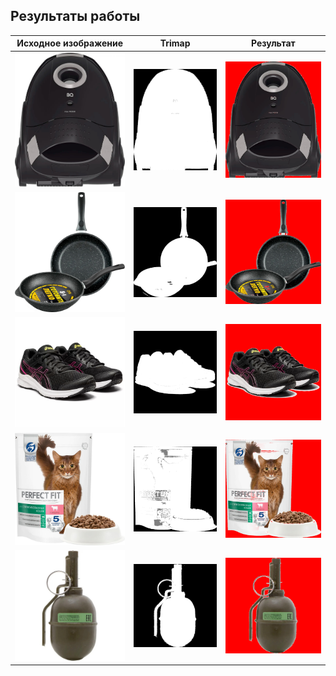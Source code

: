 ## Результаты работы

Исходное изображение | Trimap | Результат 
--- | --- | ---
![plot](https://github.com/EgorBa/Video-creative-platform/blob/master/MyCutouts/PyMatting%20%2B%20MyTrimap/examples/1.jpg) | ![plot](https://github.com/EgorBa/Video-creative-platform/blob/master/MyCutouts/PyMatting%20%2B%20MyTrimap/trimaps/trimap_1.png) | ![plot](https://github.com/EgorBa/Video-creative-platform/blob/master/MyCutouts/PyMatting%20%2B%20MyTrimap/cutouts/cutout_1.png) 
![plot](https://github.com/EgorBa/Video-creative-platform/blob/master/MyCutouts/PyMatting%20%2B%20MyTrimap/examples/2.jpg) | ![plot](https://github.com/EgorBa/Video-creative-platform/blob/master/MyCutouts/PyMatting%20%2B%20MyTrimap/trimaps/trimap_2.png) | ![plot](https://github.com/EgorBa/Video-creative-platform/blob/master/MyCutouts/PyMatting%20%2B%20MyTrimap/cutouts/cutout_2.png) 
![plot](https://github.com/EgorBa/Video-creative-platform/blob/master/MyCutouts/PyMatting%20%2B%20MyTrimap/examples/3.jpg) | ![plot](https://github.com/EgorBa/Video-creative-platform/blob/master/MyCutouts/PyMatting%20%2B%20MyTrimap/trimaps/trimap_3.png) | ![plot](https://github.com/EgorBa/Video-creative-platform/blob/master/MyCutouts/PyMatting%20%2B%20MyTrimap/cutouts/cutout_3.png) 
![plot](https://github.com/EgorBa/Video-creative-platform/blob/master/MyCutouts/PyMatting%20%2B%20MyTrimap/examples/4.jpg) | ![plot](https://github.com/EgorBa/Video-creative-platform/blob/master/MyCutouts/PyMatting%20%2B%20MyTrimap/trimaps/trimap_4.png) | ![plot](https://github.com/EgorBa/Video-creative-platform/blob/master/MyCutouts/PyMatting%20%2B%20MyTrimap/cutouts/cutout_4.png) 
![plot](https://github.com/EgorBa/Video-creative-platform/blob/master/MyCutouts/PyMatting%20%2B%20MyTrimap/examples/5.jpg) | ![plot](https://github.com/EgorBa/Video-creative-platform/blob/master/MyCutouts/PyMatting%20%2B%20MyTrimap/trimaps/trimap_5.png) | ![plot](https://github.com/EgorBa/Video-creative-platform/blob/master/MyCutouts/PyMatting%20%2B%20MyTrimap/cutouts/cutout_5.png) 
